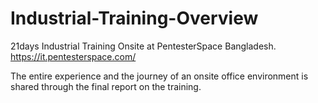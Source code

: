 # Industrial-Training-Overview
21days Industrial Training Onsite at PentesterSpace Bangladesh. https://it.pentesterspace.com/

The entire experience and the journey of an onsite office environment is shared through the final report on the training.
